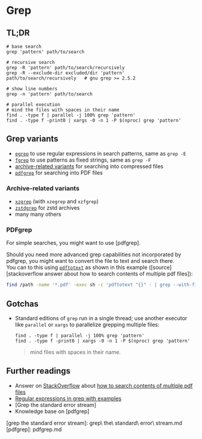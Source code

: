 # Grep

## TL;DR

```shell
# base search
grep 'pattern' path/to/search

# recursive search
grep -R 'pattern' path/to/search/recursively
grep -R --exclude-dir excluded/dir 'pattern' path/to/search/recursively   # gnu grep >= 2.5.2

# show line numbers
grep -n 'pattern' path/to/search

# parallel execution
# mind the files with spaces in their name
find . -type f | parallel -j 100% grep 'pattern'
find . -type f -print0 | xargs -0 -n 1 -P $(nproc) grep 'pattern'
```

## Grep variants

- [`egrep`](#egrep) to use regular expressions in search patterns, same as `grep -E`
- [`fgrep`](#fgrep) to use patterns as fixed strings, same as `grep -F`
- [archive-related variants](#archive-related-variants) for searching into compressed files
- [`pdfgrep`](#pdfgrep) for searching into PDF files

### Archive-related variants

- [`xzgrep`](#xzgrep) (with `xzegrep` and `xzfgrep`)
- [`zstdgrep`](#zstdgrep) for zstd archives
- many many others

### PDFgrep

For simple searches, you might want to use [pdfgrep].

Should you need more advanced grep capabilities not incorporated by pdfgrep, you might want to convert the file to text and search there.  
You can to this using [`pdftotext`](pdfgrep.md) as shown in this example ([source][stackoverflow answer about how to search contents of multiple pdf files]):

```sh
find /path -name '*.pdf' -exec sh -c 'pdftotext "{}" - | grep --with-filename --label="{}" --color "your pattern"' ';'
```

## Gotchas

- Standard editions of `grep` run in a single thread; use another executor like
  `parallel` or `xargs` to parallelize grepping multiple files:

  ```shell
  find . -type f | parallel -j 100% grep 'pattern'
  find . -type f -print0 | xargs -0 -n 1 -P $(nproc) grep 'pattern'
  ```

  > mind files with spaces in their name.

## Further readings

- Answer on [StackOverflow] about [how to search contents of multiple pdf files]
- [Regular expressions in grep with examples]
- [Grep the standard error stream]
- Knowledge base on [pdfgrep]

[grep the standard error stream]: grep\ the\ standard\ error\ stream.md
[pdfgrep]: pdfgrep.md

[stackoverflow]: https://stackoverflow.com

[how to search contents of multiple pdf files]: https://stackoverflow.com/a/4643518
[regular expressions in grep with examples]: https://www.cyberciti.biz/faq/grep-regular-expressions/
